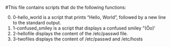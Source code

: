#This file contains scripts that do the following functions:

0. 0-hello_world is a script that prints “Hello, World”, followed by a new line to the standard output.
1. 1-confused_smiley is a script that displays a confused smiley "(Ôo)'
2. 2-hellofile displays the content of the /etc/passwd file.
3. 3-twofiles displays the content of /etc/passwd and /etc/hosts
